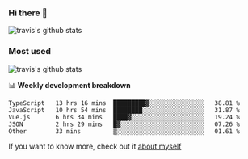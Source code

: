 ### Hi there 👋

<!--
**HondryTravis/HondryTravis** is a ✨ _special_ ✨ repository because its `README.md` (this file) appears on your GitHub profile.

Here are some ideas to get you started:

- 🔭 I’m currently working on ...
- 🌱 I’m currently learning ...
- 👯 I’m looking to collaborate on ...
- 🤔 I’m looking for help with ...
- 💬 Ask me about ...
- 📫 How to reach me: ...
- 😄 Pronouns: ...
- ⚡ Fun fact: ...
-->

![travis's github stats](https://github-readme-stats.vercel.app/api?username=HondryTravis&hide=stars)
### Most used
![travis's github stats](https://github-readme-stats.anuraghazra1.vercel.app/api/top-langs/?username=HondryTravis&layout=compact&hide_title=true)

📊 **Weekly development breakdown**

<!--START_SECTION:waka-->

```text
TypeScript   13 hrs 16 mins  █████████▓░░░░░░░░░░░░░░░   38.81 %
JavaScript   10 hrs 54 mins  ████████░░░░░░░░░░░░░░░░░   31.87 %
Vue.js       6 hrs 34 mins   ████▓░░░░░░░░░░░░░░░░░░░░   19.24 %
JSON         2 hrs 29 mins   █▓░░░░░░░░░░░░░░░░░░░░░░░   07.26 %
Other        33 mins         ▒░░░░░░░░░░░░░░░░░░░░░░░░   01.61 %
```

<!--END_SECTION:waka-->

If you want to know more, check out it [about myself](https://hondrytravis.github.io/)
